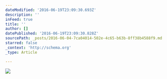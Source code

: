 ```yaml
---
dateModified: '2016-06-19T23:09:30.693Z'
description: ''
inFeed: true
title: ''
author: []
datePublished: '2016-06-19T23:09:30.828Z'
sourcePath: _posts/2016-06-04-7ca04014-502e-4c65-b63b-8ff38b4588f9.md
starred: false
_context: 'http://schema.org'
_type: Article

---
```

![](https://the-grid-user-content.s3-us-west-2.amazonaws.com/66598b85-8575-4d8a-8029-af1e8d285a13.jpg)